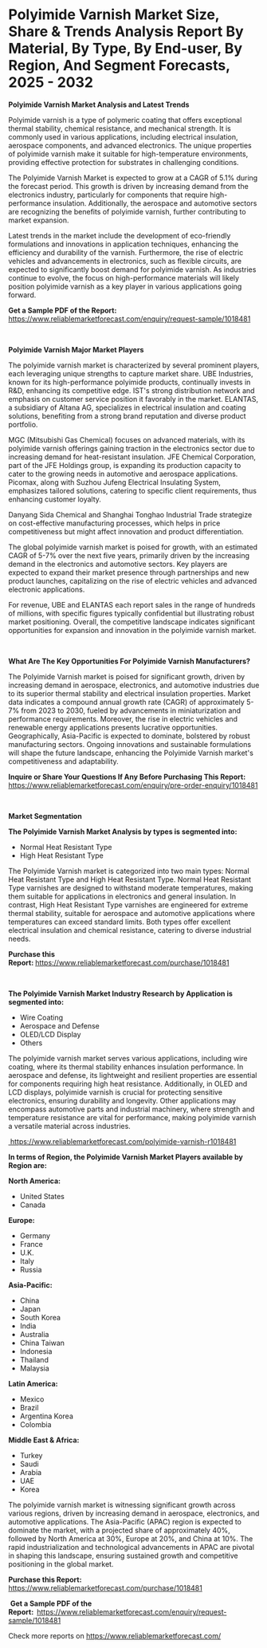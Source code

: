 <p><h1>Polyimide Varnish Market Size, Share & Trends Analysis Report By Material, By Type, By End-user, By Region, And Segment Forecasts, 2025 - 2032</h1></p><p><strong>Polyimide Varnish Market Analysis and Latest Trends</strong></p>
<p><p>Polyimide varnish is a type of polymeric coating that offers exceptional thermal stability, chemical resistance, and mechanical strength. It is commonly used in various applications, including electrical insulation, aerospace components, and advanced electronics. The unique properties of polyimide varnish make it suitable for high-temperature environments, providing effective protection for substrates in challenging conditions.</p><p>The Polyimide Varnish Market is expected to grow at a CAGR of 5.1% during the forecast period. This growth is driven by increasing demand from the electronics industry, particularly for components that require high-performance insulation. Additionally, the aerospace and automotive sectors are recognizing the benefits of polyimide varnish, further contributing to market expansion. </p><p>Latest trends in the market include the development of eco-friendly formulations and innovations in application techniques, enhancing the efficiency and durability of the varnish. Furthermore, the rise of electric vehicles and advancements in electronics, such as flexible circuits, are expected to significantly boost demand for polyimide varnish. As industries continue to evolve, the focus on high-performance materials will likely position polyimide varnish as a key player in various applications going forward.</p></p>
<p><strong>Get a Sample PDF of the Report:&nbsp;</strong> <a href="https://www.reliablemarketforecast.com/enquiry/request-sample/1018481?utm_campaign=3176&utm_medium=2&utm_source=Github&utm_content=ia&utm_term=02042025&utm_id=polyimide-varnish">https://www.reliablemarketforecast.com/enquiry/request-sample/1018481</a></p>
<p>&nbsp;</p>
<p><strong>Polyimide Varnish Major Market Players</strong></p>
<p><p>The polyimide varnish market is characterized by several prominent players, each leveraging unique strengths to capture market share. UBE Industries, known for its high-performance polyimide products, continually invests in R&D, enhancing its competitive edge. IST's strong distribution network and emphasis on customer service position it favorably in the market. ELANTAS, a subsidiary of Altana AG, specializes in electrical insulation and coating solutions, benefiting from a strong brand reputation and diverse product portfolio.</p><p>MGC (Mitsubishi Gas Chemical) focuses on advanced materials, with its polyimide varnish offerings gaining traction in the electronics sector due to increasing demand for heat-resistant insulation. JFE Chemical Corporation, part of the JFE Holdings group, is expanding its production capacity to cater to the growing needs in automotive and aerospace applications. Picomax, along with Suzhou Jufeng Electrical Insulating System, emphasizes tailored solutions, catering to specific client requirements, thus enhancing customer loyalty.</p><p>Danyang Sida Chemical and Shanghai Tonghao Industrial Trade strategize on cost-effective manufacturing processes, which helps in price competitiveness but might affect innovation and product differentiation.</p><p>The global polyimide varnish market is poised for growth, with an estimated CAGR of 5-7% over the next five years, primarily driven by the increasing demand in the electronics and automotive sectors. Key players are expected to expand their market presence through partnerships and new product launches, capitalizing on the rise of electric vehicles and advanced electronic applications.</p><p>For revenue, UBE and ELANTAS each report sales in the range of hundreds of millions, with specific figures typically confidential but illustrating robust market positioning. Overall, the competitive landscape indicates significant opportunities for expansion and innovation in the polyimide varnish market.</p></p>
<p>&nbsp;</p>
<p><strong>What Are The Key Opportunities For Polyimide Varnish Manufacturers?</strong></p>
<p><p>The Polyimide Varnish market is poised for significant growth, driven by increasing demand in aerospace, electronics, and automotive industries due to its superior thermal stability and electrical insulation properties. Market data indicates a compound annual growth rate (CAGR) of approximately 5-7% from 2023 to 2030, fueled by advancements in miniaturization and performance requirements. Moreover, the rise in electric vehicles and renewable energy applications presents lucrative opportunities. Geographically, Asia-Pacific is expected to dominate, bolstered by robust manufacturing sectors. Ongoing innovations and sustainable formulations will shape the future landscape, enhancing the Polyimide Varnish market's competitiveness and adaptability.</p></p>
<p><strong>Inquire or Share Your Questions If Any Before Purchasing This Report:</strong> <a href="https://www.reliablemarketforecast.com/enquiry/pre-order-enquiry/1018481?utm_campaign=3176&utm_medium=2&utm_source=Github&utm_content=ia&utm_term=02042025&utm_id=polyimide-varnish">https://www.reliablemarketforecast.com/enquiry/pre-order-enquiry/1018481</a></p>
<p>&nbsp;</p>
<p><strong>Market Segmentation</strong></p>
<p><strong>The Polyimide Varnish Market Analysis by types is segmented into:</strong></p>
<p><ul><li>Normal Heat Resistant Type</li><li>High Heat Resistant Type</li></ul></p>
<p><p>The Polyimide Varnish market is categorized into two main types: Normal Heat Resistant Type and High Heat Resistant Type. Normal Heat Resistant Type varnishes are designed to withstand moderate temperatures, making them suitable for applications in electronics and general insulation. In contrast, High Heat Resistant Type varnishes are engineered for extreme thermal stability, suitable for aerospace and automotive applications where temperatures can exceed standard limits. Both types offer excellent electrical insulation and chemical resistance, catering to diverse industrial needs.</p></p>
<p><strong>Purchase this Report:&nbsp;</strong><a href="https://www.reliablemarketforecast.com/purchase/1018481?utm_campaign=3176&utm_medium=2&utm_source=Github&utm_content=ia&utm_term=02042025&utm_id=polyimide-varnish">https://www.reliablemarketforecast.com/purchase/1018481</a></p>
<p>&nbsp;</p>
<p><strong>The Polyimide Varnish Market Industry Research by Application is segmented into:</strong></p>
<p><ul><li>Wire Coating</li><li>Aerospace and Defense</li><li>OLED/LCD Display</li><li>Others</li></ul></p>
<p><p>The polyimide varnish market serves various applications, including wire coating, where its thermal stability enhances insulation performance. In aerospace and defense, its lightweight and resilient properties are essential for components requiring high heat resistance. Additionally, in OLED and LCD displays, polyimide varnish is crucial for protecting sensitive electronics, ensuring durability and longevity. Other applications may encompass automotive parts and industrial machinery, where strength and temperature resistance are vital for performance, making polyimide varnish a versatile material across industries.</p></p>
<p><a href="https://www.reliablemarketforecast.com/polyimide-varnish-r1018481?utm_campaign=3176&utm_medium=2&utm_source=Github&utm_content=ia&utm_term=02042025&utm_id=polyimide-varnish">&nbsp;https://www.reliablemarketforecast.com/polyimide-varnish-r1018481</a></p>
<p><strong>In terms of Region, the Polyimide Varnish Market Players available by Region are:</strong></p>
<p>
    <p> <strong> North America: </strong>
        <ul>
            <li>United States</li>
            <li>Canada</li>
        </ul>
        </p> 
    <p> <strong> Europe: </strong>
        <ul>
            <li>Germany</li>
            <li>France</li>
            <li>U.K.</li>
            <li>Italy</li>
            <li>Russia</li>
        </ul>
        </p> 
    <p> <strong> Asia-Pacific: </strong>
        <ul>
            <li>China</li>
            <li>Japan</li>
            <li>South Korea</li>
            <li>India</li>
            <li>Australia</li>
            <li>China Taiwan</li>
            <li>Indonesia</li>
            <li>Thailand</li>
            <li>Malaysia</li>
        </ul>
        </p> 
    <p> <strong> Latin America: </strong>
        <ul>
            <li>Mexico</li>
            <li>Brazil</li>
            <li>Argentina Korea</li>
            <li>Colombia</li>
        </ul>
        </p> 
    <p> <strong> Middle East & Africa: </strong>
        <ul>
            <li>Turkey</li>
            <li>Saudi</li>
            <li>Arabia</li>
            <li>UAE</li>
            <li>Korea</li>
        </ul>
    </p>
    </p>
<p><p>The polyimide varnish market is witnessing significant growth across various regions, driven by increasing demand in aerospace, electronics, and automotive applications. The Asia-Pacific (APAC) region is expected to dominate the market, with a projected share of approximately 40%, followed by North America at 30%, Europe at 20%, and China at 10%. The rapid industrialization and technological advancements in APAC are pivotal in shaping this landscape, ensuring sustained growth and competitive positioning in the global market.</p></p>
<p><strong>Purchase this Report: </strong><a href="https://www.reliablemarketforecast.com/purchase/1018481?utm_campaign=3176&utm_medium=2&utm_source=Github&utm_content=ia&utm_term=02042025&utm_id=polyimide-varnish">https://www.reliablemarketforecast.com/purchase/1018481</a></p>
<p>&nbsp;<strong>Get a Sample PDF of the Report:&nbsp;&nbsp;</strong><a href="https://www.reliablemarketforecast.com/enquiry/request-sample/1018481?utm_campaign=3176&utm_medium=2&utm_source=Github&utm_content=ia&utm_term=02042025&utm_id=polyimide-varnish">https://www.reliablemarketforecast.com/enquiry/request-sample/1018481</a></p>
<p><strong></strong></p>
<p>Check more reports on <a href="https://www.reliablemarketforecast.com/?utm_campaign=3176&utm_medium=2&utm_source=Github&utm_content=ia&utm_term=02042025&utm_id=polyimide-varnish">https://www.reliablemarketforecast.com/</a></p>